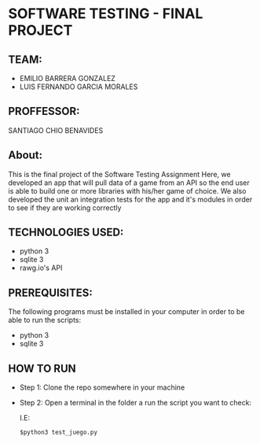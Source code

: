 # SOFTWARE TESTING - FINAL PROJECT
## TEAM:
- EMILIO BARRERA GONZALEZ
- LUIS FERNANDO GARCIA MORALES
## PROFFESSOR:
SANTIAGO CHIO BENAVIDES

## About:
This is the final project of the Software Testing Assignment
Here, we developed an app that will pull data of a game from an API so the end user is able to build one or more libraries with his/her game of choice.
We also developed the unit an integration tests for the app and it's modules in order to see if they are working correctly

## TECHNOLOGIES USED:
- python 3
- sqlite 3
- rawg.io's API

## PREREQUISITES:
The following programs must be installed in your computer in order to be able to run the scripts:
- python 3
- sqlite 3



## HOW TO RUN
- Step 1: 
    Clone the repo somewhere in your machine
- Step 2:
    Open a terminal in the folder a run the script you want to check:
    
    I.E:
    
    ```$python3 test_juego.py```

